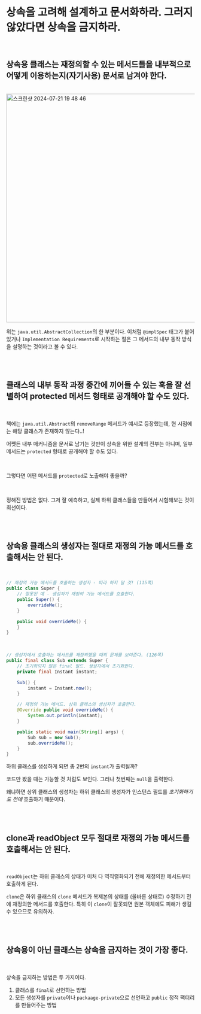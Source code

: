 # 상속을 고려해 설계하고 문서화하라.  그러지 않았다면 상속을 금지하라.

</br>

## 상속용 클래스는 재정의할 수 있는 메서드들을 내부적으로 어떻게 이용하는지(자기사용) 문서로 남겨야 한다.

</br>

<img width="611" alt="스크린샷 2024-07-21 19 48 46" src="https://github.com/user-attachments/assets/40cd12ba-4afc-436e-ad80-127571d9055c">


위는 `java.util.AbstractCollection`의 한 부분이다. 이처럼 `@implSpec` 태그가 붙어있거나 `Implementation Requirements`로 시작하는 절은 그 메서드의 내부 동작 방식을 설명하는 것이라고 볼 수 있다.

</br>

</br>

## 클래스의 내부 동작 과정 중간에 끼어들 수 있는 훅을 잘 선별하여 protected 메서드 형태로 공개해야 할 수도 있다.

</br>

책에는 `java.util.Abstract`의 `removeRange` 메서드가 예시로 등장했는데, 현 시점에는 해당 클래스가 존재하지 않는다..!

어쨋든 내부 매커니즘을 문서로 남기는 것만이 상속을 위한 설계의 전부는 아니며, 일부 메서드는 `protected` 형태로 공개해야 할 수도 있다.

</br>

그렇다면 어떤 메서드를 `protected`로 노출해야 좋을까?

</br>

정해진 방법은 없다. 그저 잘 예측하고, 실제 하위 클래스들을 만들어서 시험해보는 것이 최선이다.

</br>

</br>

## 상속용 클래스의 생성자는 절대로  재정의 가능 메서드를 호출해서는 안 된다.

</br>

```java
// 재정의 가능 메서드를 호출하는 생성자 - 따라 하지 말 것! (115쪽)
public class Super {
    // 잘못된 예 - 생성자가 재정의 가능 메서드를 호출한다.
    public Super() {
        overrideMe();
    }

    public void overrideMe() {
    }
}
```

</br>

```java
// 생성자에서 호출하는 메서드를 재정의했을 때의 문제를 보여준다. (126쪽)
public final class Sub extends Super {
    // 초기화되지 않은 final 필드. 생성자에서 초기화한다.
    private final Instant instant;

    Sub() {
        instant = Instant.now();
    }

    // 재정의 가능 메서드. 상위 클래스의 생성자가 호출한다.
    @Override public void overrideMe() {
        System.out.println(instant);
    }

    public static void main(String[] args) {
        Sub sub = new Sub();
        sub.overrideMe();
    }
}
```

하위 클래스를 생성하게 되면 총 2번의 `instant`가 출력될까?

코드만 봤을 때는 가능할 것 처럼도 보인다. 그러나 첫번째는 `null`을 출력한다.

왜냐하면 상위 클래스의 생성자는 하위 클래스의 생성자가 인스턴스 필드를 *초기화하기도 전에* 호출하기 때문이다.

</br>

</br>

## clone과 readObject 모두 절대로 재정의 가능 메서드를 호출해서는 안 된다.

</br>

`readObject`는 하위 클래스의 상태가 미처 다 역직렬화되기 전에 재정의한 메서드부터 호출하게 된다.

`clone`은 하위 클래스의 `clone` 메서드가 복제본의 상태를 (올바른 상태로) 수정하기 전에 재정의한 메서드를 호출한다. 특히 이 `clone`이 잘못되면 원본 객체에도 피해가 생길 수 있으므로 유의하자.

</br>

</br>

## 상속용이 아닌 클래스는 상속을 금지하는 것이 가장 좋다.

</br>

상속을 금지하는 방법은 두 가지이다.

1. 클래스를 `final`로 선언하는 방법
2. 모든 생성자를 `private`이나 `packaage-private`으로 선언하고 `public` 정적 팩터리를 만들어주는 방법
